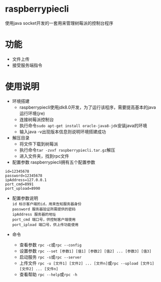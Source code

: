 # raspberrypiecli
使用java socket开发的一套用来管理树莓派的控制台程序

# 功能
- 文件上传
- 接受服务端指令

# 使用说明
- 环境搭建    
  - raspberrypiecli使用jdk8.0开发，为了运行该程序，需要提高基本的java运行环境(jre)  
  - 连接树莓派控制台  
  - 执行命令`sudo apt-get install oracle-java8-jdk`安装java的环境  
  - 输入java -v出现版本信息则说明环境搭建成功  
- 解压目录
  - 将文件下载到树莓派
  - 执行命令`tar -zvxf raspberrypiecli.tar.gz`解压
  - 进入文件夹，找到rpc文件
- 配置参数
raspberrypiecli拥有五个配置参数
```
id=12345678
password=12345678
ipAddress=127.0.0.1
port_cmd=8991
port_upload=8990

```

- 配置参数说明  
`id 标示客户端的id，用来告知服务器身份`  
`password 服务器验证所需提供的密码`  
`ipAddress 服务器的地址`  
`port_cmd 端口号，供控制客户端使用`  
`port_ipload 端口号，供上传功能使用`  

- 命令  
  - 查看参数
`rpc -c`或`rpc --config`  
  - 设置参数
`rpc --set [参数1] [值1] [参数2] [值2] ... [参数3] [值3]`  
  - 启动服务
`rpc -s`或`rpc --server`  
  - 上传文件
`rpc -u [文件1] [文件2] ... [文件n]`或`rpc --upload [文件1] [文件2] ... [文件n]`
  - 查看帮助
`rpc --help`或`rpc -h`

